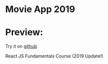 # Movie App 2019

# Preview:

Try it on [github](https://chaesangjung.github.io/movie_app_2020)

React JS Fundamentals Course (2019 Update!)